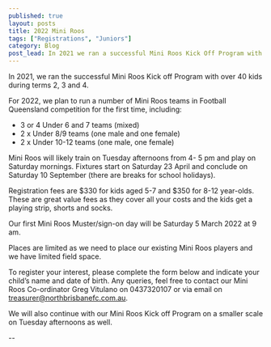 ```yaml
---
published: true
layout: posts
title: 2022 Mini Roos
tags: ["Registrations", "Juniors"]
category: Blog
post_lead: In 2021 we ran a successful Mini Roos Kick Off Program with over 40 players during terms 2, 3 and 4. This year we plan to run a number of Mini Roos teams in the Football Queensland competition for the first time, including three or four U6 and U7 teams, two U8/U9 teams, and two U10-U12 teams. Registration fees cover all training sessions, game fees, and include a playing strip, shorts and socks.
---
```


In 2021, we ran the successful Mini Roos Kick off Program with over 40 kids during terms 2, 3 and 4.

For 2022, we plan to run a number of Mini Roos teams in Football Queensland competition for the first time, including:

- 3 or 4 Under 6 and 7 teams (mixed)
- 2 x Under 8/9 teams (one male and one female)
- 2 x Under 10-12 teams (one male, one female)

Mini Roos will likely train on Tuesday afternoons from 4- 5 pm and play on Saturday mornings. Fixtures start on Saturday 23 April and conclude on Saturday 10 September (there are breaks for school holidays).

Registration fees are $330 for kids aged 5-7 and $350 for 8-12 year-olds. These are great value fees as they cover all your costs and the kids get a playing strip, shorts and socks.

Our first Mini Roos Muster/sign-on day will be Saturday 5 March 2022 at 9 am.

Places are limited as we need to place our existing Mini Roos players and we have limited field space.

To register your interest, please complete the form below and indicate your child’s name and date of birth. Any queries, feel free to contact our Mini Roos Co-ordinator Greg Vitulano on 0437320107 or via email on [treasurer@northbrisbanefc.com.au](treasurer@northbrisbanefc.com.au).

We will also continue with our Mini Roos Kick off Program on a smaller scale on Tuesday afternoons as well.

--
